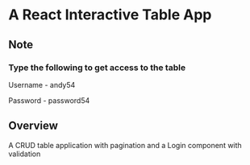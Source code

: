 # A React Interactive Table App

## Note

### Type the following to get access to the table
Username - andy54

Password - password54

## Overview

A CRUD table application with pagination and a Login component with validation


